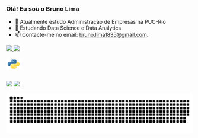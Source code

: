 ### Olá! Eu sou o Bruno Lima

- 🔭 Atualmente estudo Administração de Empresas na PUC-Rio
- 🌱 Estudando Data Science e Data Analytics
- 📫 Contacte-me no email: bruno.lima1835@gmail.com.

 <div>
  <a href="https://github.com/brunoliima">
  <img height="180em" src="https://github-readme-stats.vercel.app/api?username=brunoliima&show_icons=true&theme=dark&include_all_commits=true&count_private=true"/>
  <img height="180em" src="https://github-readme-stats.vercel.app/api/top-langs/?username=brunoliima&layout=compact&langs_count=7&theme=dark"/>
</div>
<div style="display: inline_block"><br>
  <img align="center" alt="Rafa-Python" height="30" width="40" src="https://raw.githubusercontent.com/devicons/devicon/master/icons/python/python-original.svg">
</div>

  ##
  
 <div> 
  <a href = "mailto:bruno.lima1835@gmail.com"><img src="https://img.shields.io/badge/-Gmail-%23333?style=for-the-badge&logo=gmail&logoColor=white" target="_blank"></a>
  <a href="https://www.linkedin.com/in/brunolima30/" target="_blank"><img src="https://img.shields.io/badge/-LinkedIn-%230077B5?style=for-the-badge&logo=linkedin&logoColor=white" target="_blank"></a> 
   
   
   ![Snake animation](https://github.com/brunoliima/brunoliima/blob/output/github-contribution-grid-snake.svg)
